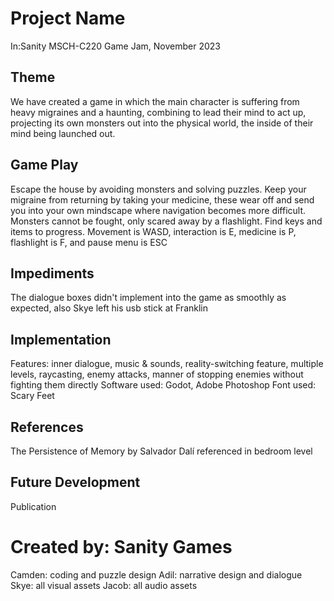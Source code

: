 # Project Name
In:Sanity
MSCH-C220 Game Jam, November 2023

## Theme
We have created a game in which the main character is suffering from heavy migraines and a haunting, combining to lead their mind to act up, projecting its own monsters out into the physical world, the inside of their mind being launched out.

## Game Play
Escape the house by avoiding monsters and solving puzzles. Keep your migraine from returning by taking your medicine, these wear off and send you into your own mindscape where navigation becomes more difficult. Monsters cannot be fought, only scared away by a flashlight. Find keys and items to progress.
Movement is WASD, interaction is E, medicine is P, flashlight is F, and pause menu is ESC

## Impediments
The dialogue boxes didn't implement into the game as smoothly as expected, also Skye left his usb stick at Franklin

## Implementation
Features: inner dialogue, music & sounds, reality-switching feature, multiple levels, raycasting, enemy attacks, manner of stopping enemies without fighting them directly
Software used: Godot, Adobe Photoshop
Font used: Scary Feet

## References
The Persistence of Memory by Salvador Dalí referenced in bedroom level

## Future Development
Publication

# Created by: Sanity Games
Camden: coding and puzzle design
Adil: narrative design and dialogue
Skye: all visual assets
Jacob: all audio assets
